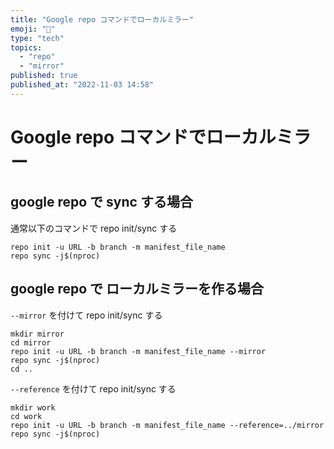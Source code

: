 ```yaml
---
title: "Google repo コマンドでローカルミラー"
emoji: "🐷"
type: "tech"
topics:
  - "repo"
  - "mirror"
published: true
published_at: "2022-11-03 14:58"
---
```


# Google repo コマンドでローカルミラー

## google repo で sync する場合

通常以下のコマンドで repo init/sync する

```
repo init -u URL -b branch -m manifest_file_name
repo sync -j$(nproc)
```

## google repo で ローカルミラーを作る場合

`--mirror` を付けて repo init/sync する

```
mkdir mirror
cd mirror
repo init -u URL -b branch -m manifest_file_name --mirror
repo sync -j$(nproc)
cd ..
```

`--reference` を付けて repo init/sync する

```
mkdir work
cd work
repo init -u URL -b branch -m manifest_file_name --reference=../mirror
repo sync -j$(nproc)
```